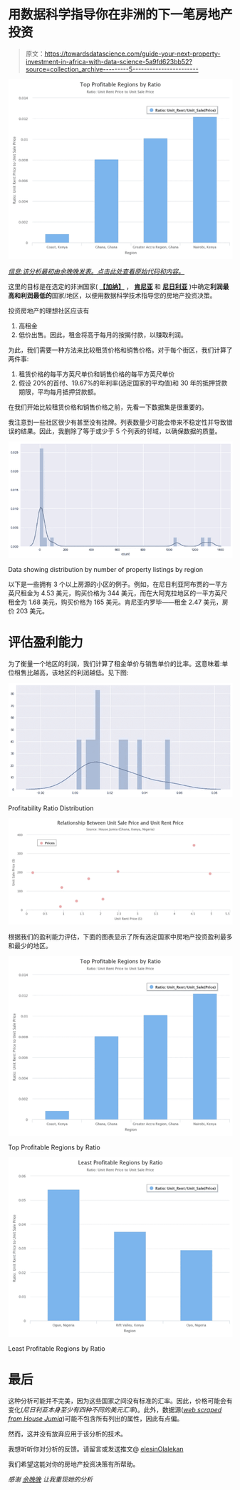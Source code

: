 # 用数据科学指导你在非洲的下一笔房地产投资

> 原文：<https://towardsdatascience.com/guide-your-next-property-investment-in-africa-with-data-science-5a9fd623bb52?source=collection_archive---------5----------------------->

![](img/ef66bc4f935041e504b3de4af539899e.png)

[*信息:该分析最初由余晚晚发表。点击此处查看原始代码和内容。*](https://github.com/nycdatasci/bootcamp004_project/blob/master/Project3-WebScraping/Wendy%20Yu/Data%20analysis-final.ipynb)

这里的目标是在选定的非洲国家( [**【加纳】**](https://house.jumia.com.gh/) ， [**肯尼亚**](https://house.jumia.co.ke/) 和 [**尼日利亚**](https://house.jumia.com.ng) )中确定**利润最高和利润最低的**国家/地区，以便用数据科学技术指导您的房地产投资决策。

投资房地产的理想社区应该有

1.  高租金
2.  低价出售。因此，租金将高于每月的按揭付款，以赚取利润。

为此，我们需要一种方法来比较租赁价格和销售价格。对于每个街区，我们计算了两件事:

1.  租赁价格的每平方英尺单价和销售价格的每平方英尺单价
2.  假设 20%的首付、19.67%的年利率(选定国家的平均值)和 30 年的抵押贷款期限，平均每月抵押贷款额。

在我们开始比较租赁价格和销售价格之前，先看一下数据集是很重要的。

我注意到一些社区很少有甚至没有挂牌。列表数量少可能会带来不稳定性并导致错误的结果。因此，我删除了等于或少于 5 个列表的邻域，以确保数据的质量。

![](img/fd35a6e6ed05a9442828b6dd4bf977df.png)

Data showing distribution by number of property listings by region

以下是一些拥有 3 个以上房源的小区的例子。例如，在尼日利亚阿布贾的一平方英尺租金为 4.53 美元，购买价格为 344 美元，而在大阿克拉地区的一平方英尺租金为 1.68 美元，购买价格为 165 美元。肯尼亚内罗毕——租金 2.47 美元，房价 203 美元。

# 评估盈利能力

为了衡量一个地区的利润，我们计算了租金单价与销售单价的比率。这意味着:单位租售比越高，该地区的利润越低。见下图:

![](img/fd38078cbb2b1112aac09a83dc00d6ea.png)

Profitability Ratio Distribution

![](img/44949d4213f4ded743354547969871d7.png)

根据我们的盈利能力评估，下面的图表显示了所有选定国家中房地产投资盈利最多和最少的地区。

![](img/ef66bc4f935041e504b3de4af539899e.png)

Top Profitable Regions by Ratio

![](img/381094f0b0bd9cd471c8d89f2e850a25.png)

Least Profitable Regions by Ratio

# 最后

这种分析可能并不完美，因为这些国家之间没有标准的汇率。因此，价格可能会有变化(*尼日利亚本身至少有四种不同的美元汇率*)。此外，数据源([*web scraped from House Jumia*](http://house.jumia.com.ng))可能不包含所有列出的属性，因此有点偏。

然而，这并没有放弃应用于该分析的技术。

我想听听你对分析的反馈。请留言或发送推文@ [elesinOlalekan](https://twitter.com/elesinOlalekan)

我们希望这能对你的房地产投资决策有所帮助。

*感谢* [*余晚晚*](https://www.linkedin.com/in/chungwenyu/) *让我重现她的分析*